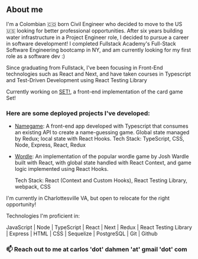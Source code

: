 
## About me

I'm a Colombian 🇨🇴 born Civil Engineer who decided to move to the US 🇺🇸 looking for better professional opportunities. After six years building water infrastructure in a Project Engineer role, I decided to pursue a career in software development! I completed Fullstack Academy's Full-Stack Software Engineering bootcamp in NY, and am currently looking for my first role as a software dev :)

Since graduating from Fullstack, I've been focusing in Front-End technologies such as React and Next, and have taken courses in Typescript and Test-Driven Development using React Testing Library

Currently working on [SET!](https://carlosdahmen.github.io/setGame), a front-end implementation of the card game Set!

### Here are some deployed projects I've developed:

- [Namegame](https://CarlosDahmen.github.io):
  A front-end app developed with Typescript that consumes an existing API to create a name-guessing game.
  Global state managed by Redux; local state with React Hooks.
  Tech Stack: TypeScript, CSS, Node, Express, React, Redux

- [Wordle](https://carlosdahmen.github.io/wordle/):
  An implementation of the popular wordle game by Josh Wardle built with React, with global state handled with React Context, and game logic implemented   using React Hooks.
  
  Tech Stack: React (Context and Custom Hooks), React Testing Library, webpack, CSS

I'm currently in Charlottesville VA, but open to relocate for the right opportunity!

Technologies I'm proficient in:

JavaScript | Node | TypeScript | React | Next | Redux | React Testing Library | Express | HTML  | CSS | Sequelize | PostgreSQL | Git | Github

### 📫 Reach out to me at carlos 'dot' dahmen 'at' gmail 'dot' com

